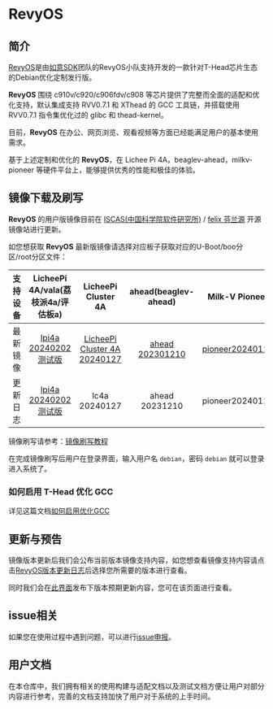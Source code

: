 # RevyOS

## 简介

[RevyOS](https://github.com/revyos)是由[如意SDK](https://github.com/ruyisdk)团队的RevyOS小队支持开发的一款针对T-Head芯片生态的Debian优化定制发行版。

__RevyOS__ 围绕 c910v/c920/c906fdv/c908 等芯片提供了完整而全面的适配和优化支持，默认集成支持 RVV0.7.1 和 XThead 的 GCC 工具链，并搭载使用 RVV0.7.1 指令集优化过的 glibc 和 thead-kernel。

目前，__RevyOS__ 在办公、网页浏览、观看视频等方面已经能满足用户的基本使用需求。

基于上述定制和优化的 __RevyOS__，在 Lichee Pi 4A，beaglev-ahead，milkv-pioneer 等硬件平台上，能够提供优秀的性能和极佳的体验。

## 镜像下载及刷写

__RevyOS__ 的用户版镜像目前在 [ISCAS(中国科学院软件研究所)](https://mirror.iscas.ac.cn/revyos) / [felix 芬兰源](https://mirrors.felixc.at/revyos/) 开源镜像站进行更新。

如您想获取 __RevyOS__ 最新版镜像请选择对应板子获取对应的U-Boot/boo分区/root分区文件：

| 支持设备 | LicheePi 4A/vala(荔枝派4a/评估板a) | LicheePi Cluster 4A | ahead(beaglev-ahead) | Milk-V Pioneer |
| :--: | :--: | :--: | :--: | :--: |
| 最新镜像 | [lpi4a 20240202测试版](https://mirror.iscas.ac.cn/revyos/extra/images/lpi4a/20231210/) | [LicheePi Cluster 4A 20240127](https://mirror.iscas.ac.cn/revyos/extra/images/lpi4amain/20240127/) | [ahead 202301210](https://mirror.iscas.ac.cn/revyos/extra/images/beagle/20231210/) | [pioneer20240119](https://mirror.iscas.ac.cn/revyos/extra/images/sg2042/20240119/) |
| 更新日志 | [lpi4a 20240202测试版](docs/changelog/lpi4a/20231210.md) | lc4a 20240127 | ahead 20231210 | pioneer20240119 |

镜像刷写请参考：[镜像刷写教程](https://wiki.sipeed.com/hardware/zh/lichee/th1520/lpi4a/4_burn_image.html#%E6%89%B9%E9%87%8F%E7%83%A7%E5%BD%95)

在完成镜像刷写后用户在登录界面，输入用户名 `debian`，密码 `debian` 就可以登录进入系统了。

### 如何启用 T-Head 优化 GCC

详见这篇文档[如何启用优化GCC](build/debian/enable_optimization_gcc.md)

## 更新与预告

镜像版本更新后我们会公布当前版本镜像支持内容，如您想查看镜像支持内容请点击[RevyOS版本更新日志](./changelog/)后选择您所需要的版本进行查看。

同时我们会在[此界面](./update%20notice.md)发布下版本预期更新内容，您可在该页面进行查看。

## issue相关

如果您在使用过程中遇到问题，可以进行[issue申报](https://github.com/revyos/revyos/issues)。

## 用户文档

在本仓库中，我们拥有相关的使用构建与适配文档以及测试文档方便让用户对部分内容进行参考，完善的文档支持加快了用户对于系统的上手时间。
